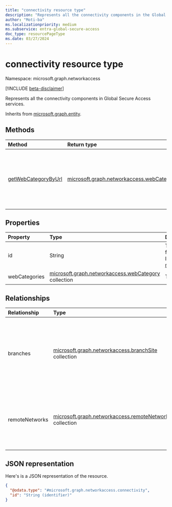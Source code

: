 ```yaml
---
title: "connectivity resource type"
description: "Represents all the connectivity components in the Global Secure Access services."
author: "Moti-ba"
ms.localizationpriority: medium
ms.subservice: entra-global-secure-access
doc_type: resourcePageType
ms.date: 03/27/2024
---
```


# connectivity resource type

Namespace: microsoft.graph.networkaccess

[!INCLUDE [beta-disclaimer](../../includes/beta-disclaimer.md)]

Represents all the connectivity components in Global Secure Access services.

Inherits from [microsoft.graph.entity](../resources/entity.md).

## Methods
|Method|Return type|Description|
|:---|:---|:---|
|[getWebCategoryByUrl](../api/networkaccess-connectivity-getwebcategorybyurl.md)|[microsoft.graph.networkaccess.webCategory](../resources/networkaccess-webcategory.md)|This method returns the category of a given Uniform Resource Locator (URL).'|

## Properties
|Property|Type|Description|
|:---|:---|:---|
|id|String|The unique identifier for this resource. Inherited from [microsoft.graph.entity](../resources/entity.md).|
|webCategories|[microsoft.graph.networkaccess.webCategory](../resources/networkaccess-webcategory.md) collection|The URL category.|


## Relationships
|Relationship|Type|Description|
|:---|:---|:---|
|branches|[microsoft.graph.networkaccess.branchSite](../resources/networkaccess-branchsite.md) collection|The locations for connectivity. **DEPRECATED AND TO BE RETIRED SOON. Use the remoteNetwork relationship and its associated APIs instead.**|
|remoteNetworks|[microsoft.graph.networkaccess.remoteNetwork](../resources/networkaccess-remotenetwork.md) collection|The locations, such as branches, that are connected to Global Secure Access services through an IPsec tunnel.|

## JSON representation
Here's is a JSON representation of the resource.
<!-- {
  "blockType": "resource",
  "keyProperty": "id",
  "@odata.type": "microsoft.graph.networkaccess.connectivity",
  "baseType": "microsoft.graph.entity",
  "openType": false
}
-->
``` json
{
  "@odata.type": "#microsoft.graph.networkaccess.connectivity",
  "id": "String (identifier)"  
}
```

